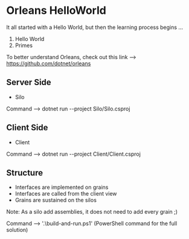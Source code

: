 # Orleans HelloWorld
It all started with a Hello World, but then the learning process begins ...

1) Hello World
2) Primes

To better understand Orleans, check out this link --> https://github.com/dotnet/orleans

## Server Side
- Silo

Command --> dotnet run --project Silo/Silo.csproj

## Client Side
- Client

Command --> dotnet run --project Client/Client.csproj

## Structure
- Interfaces are implemented on grains
- Interfaces are called from the client view
- Grains are sustained on the silos

Note: As a silo add assemblies, it does not need to add every grain ;)

Command --> '.\build-and-run.ps1' (PowerShell command for the full solution)